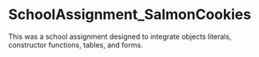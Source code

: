 # SchoolAssignment_SalmonCookies
This was a school assignment designed to integrate objects literals, constructor functions, tables, and forms. 
